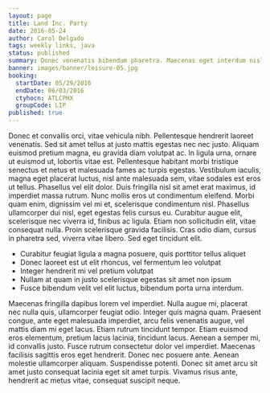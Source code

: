 ```yaml
---
layout: page
title: Land Inc. Party
date: 2016-05-24
author: Carol Delgado
tags: weekly links, java
status: published
summary: Donec venenatis bibendum pharetra. Maecenas eget interdum nisl.
banner: images/banner/leisure-05.jpg
booking:
  startDate: 05/29/2016
  endDate: 06/03/2016
  ctyhocn: ATLCPHX
  groupCode: LIP
published: true
---
```

Donec et convallis orci, vitae vehicula nibh. Pellentesque hendrerit laoreet venenatis. Sed sit amet tellus at justo mattis egestas nec nec justo. Aliquam euismod pretium magna, eu gravida diam volutpat ac. In ligula urna, ornare ut euismod ut, lobortis vitae est. Pellentesque habitant morbi tristique senectus et netus et malesuada fames ac turpis egestas. Vestibulum iaculis, magna eget placerat luctus, nisl ante malesuada sem, vitae sodales est eros ut tellus. Phasellus vel elit dolor.
Duis fringilla nisl sit amet erat maximus, id imperdiet massa rutrum. Nunc mollis eros ut condimentum eleifend. Morbi quam enim, dignissim vel mi et, scelerisque condimentum nisl. Phasellus ullamcorper dui nisl, eget egestas felis cursus eu. Curabitur augue elit, scelerisque nec viverra id, finibus ac ligula. Etiam non sollicitudin elit, vitae consequat nulla. Proin scelerisque gravida facilisis. Cras odio diam, cursus in pharetra sed, viverra vitae libero. Sed eget tincidunt elit.

* Curabitur feugiat ligula a magna posuere, quis porttitor tellus aliquet
* Donec laoreet est ut elit rhoncus, vel fermentum leo volutpat
* Integer hendrerit mi vel pretium volutpat
* Nullam at quam in justo scelerisque egestas sit amet non ipsum
* Fusce bibendum velit vel elit luctus, bibendum porta urna interdum.

Maecenas fringilla dapibus lorem vel imperdiet. Nulla augue mi, placerat nec nulla quis, ullamcorper feugiat odio. Integer quis magna quam. Praesent congue, ante eget malesuada imperdiet, arcu felis venenatis augue, vel mattis diam mi eget lacus. Etiam rutrum tincidunt tempor. Etiam euismod eros elementum, pretium lacus lacinia, tincidunt lacus. Aenean a semper mi, id convallis justo. Fusce rutrum consectetur dolor vel imperdiet. Maecenas facilisis sagittis eros eget hendrerit. Donec nec posuere ante. Aenean molestie ullamcorper aliquam. Suspendisse potenti. Donec sit amet arcu sit amet justo consequat lacinia eget sit amet turpis. Vivamus risus ante, hendrerit ac metus vitae, consequat suscipit neque.
